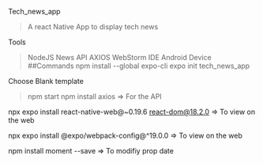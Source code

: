 Tech_news_app
>A react Native App to display tech news
>
Tools
>NodeJS
>News API
>AXIOS
>WebStorm IDE
>Android Device
##Commands
>npm install --global expo-cli
>expo init tech_news_app
>
Choose Blank template
>npm start
>npm install axios => For the API
>
npx expo install react-native-web@~0.19.6 react-dom@18.2.0 => To view on the web
>
npx expo install @expo/webpack-config@^19.0.0 => To view on the web
>
npm install moment --save => To modifiy prop date
